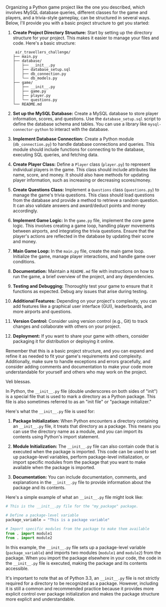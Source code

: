 Organizing a Python game project like the one you described, which involves MySQL database queries, different classes for the game and players, and a trivia-style gameplay, can be structured in several ways. Below, I'll provide you with a basic project structure to get you started:

1. **Create Project Directory Structure:**
   Start by setting up the directory structure for your project. This makes it easier to manage your files and code. Here's a basic structure:

   ```
    air_travellers_challenge/
   ├── main.py
   ├── database/
   │   ├── __init__.py
   │   ├── database_setup.sql
   │   ├── db_connection.py
   │   └── db_models.py
   ├── game/
   │   ├── __init__.py
   │   ├── game.py
   │   ├── player.py
   │   └── questions.py
   └── README.md

   ```

2. **Set up the MySQL Database:**
   Create a MySQL database to store player information, scores, and questions. Use the `database_setup.sql` script to define the database schema and tables. You can use a library like `mysql-connector-python` to interact with the database.

3. **Implement Database Connection:**
   Create a Python module (`db_connection.py`) to handle database connections and queries. This module should include functions for connecting to the database, executing SQL queries, and fetching data.

4. **Create Player Class:**
   Define a `Player` class (`player.py`) to represent individual players in the game. This class should include attributes like name, score, and money. It should also have methods for updating player information, such as increasing or decreasing scores/money.

5. **Create Questions Class:**
   Implement a `Questions` class (`questions.py`) to manage the game's trivia questions. This class should load questions from the database and provide a method to retrieve a random question. It can also validate answers and award/deduct points and money accordingly.

6. **Implement Game Logic:**
   In the `game.py` file, implement the core game logic. This involves creating a game loop, handling player movements between airports, and integrating the trivia questions. Ensure that the player's actions are reflected in the database by updating their score and money.

7. **Main Game Loop:**
   In the `main.py` file, create the main game loop. Initialize the game, manage player interactions, and handle game over conditions.

8. **Documentation:**
   Maintain a `README.md` file with instructions on how to run the game, a brief overview of the project, and any dependencies.

9. **Testing and Debugging:**
   Thoroughly test your game to ensure that it functions as expected. Debug any issues that arise during testing.

10. **Additional Features:**
    Depending on your project's complexity, you can add features like a graphical user interface (GUI), leaderboards, and more airports and questions.

11. **Version Control:**
    Consider using version control (e.g., Git) to track changes and collaborate with others on your project.

12. **Deployment:**
    If you want to share your game with others, consider packaging it for distribution or deploying it online.

Remember that this is a basic project structure, and you can expand and refine it as needed to fit your game's requirements and complexity. Additionally, make sure to handle exceptions and errors gracefully, and consider adding comments and documentation to make your code more understandable for yourself and others who may work on the project.


Veli blessas.


In Python, the `__init__.py` file (double underscores on both sides of "init") is a special file that is used to mark a directory as a Python package. This file is also sometimes referred to as an "init file" or "package initializer."

Here's what the `__init__.py` file is used for:

1. **Package Initialization:** When Python encounters a directory containing an `__init__.py` file, it treats that directory as a package. This means you can use the directory name as a module, and you can import its contents using Python's import statement.

2. **Module Initialization:** The `__init__.py` file can also contain code that is executed when the package is imported. This code can be used to set up package-level variables, perform package-level initialization, or import specific modules from the package that you want to make available when the package is imported.

3. **Documentation:** You can include documentation, comments, and explanations in the `__init__.py` file to provide information about the package and its contents.

Here's a simple example of what an `__init__.py` file might look like:

```python
# This is the __init__.py file for the "my_package" package.

# Define a package-level variable
package_variable = "This is a package variable"

# Import specific modules from the package to make them available
from . import module1
from . import module2
```

In this example, the `__init__.py` file sets up a package-level variable (`package_variable`) and imports two modules (`module1` and `module2`) from the package. When you import the package elsewhere in your code, the code in the `__init__.py` file is executed, making the package and its contents accessible.

It's important to note that as of Python 3.3, an `__init__.py` file is not strictly required for a directory to be recognized as a package. However, including it is still a common and recommended practice because it provides more explicit control over package initialization and makes the package structure more explicit and understandable.
